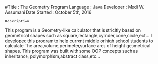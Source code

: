 #Title : The Geometry Program
Language : Java
Developer : Medi W. Assumani
Date Started : October 5th, 2016

    Description
    
This program is a Geometry-like calculator that is stricltly based on geometrical shapes such as square,rectangle,cylinder,cone,circle,ect... I developed this program to help current middle or high school students to calculate The area,volume,perimeter,surface area of height geometrical shapes. This program was built with some OOP concepts such as inheritance, polymorphism,abstract class,etc...
